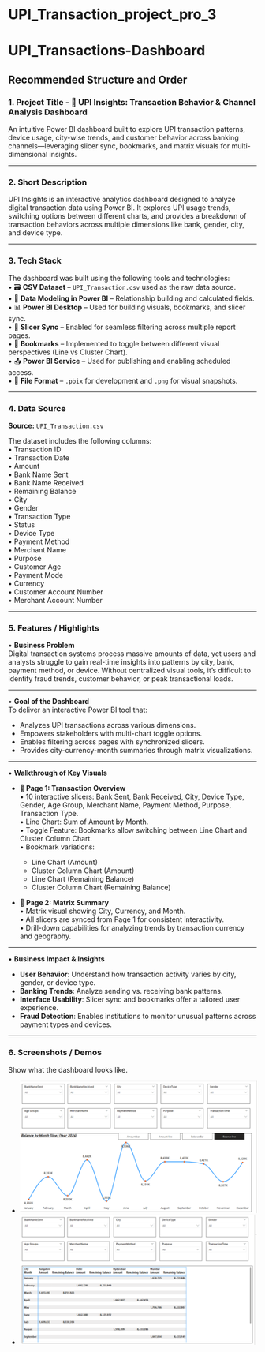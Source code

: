# UPI_Transaction_project_pro_3

# UPI_Transactions-Dashboard

## Recommended Structure and Order

### 1. Project Title - 💸 **UPI Insights: Transaction Behavior & Channel Analysis Dashboard**  
An intuitive Power BI dashboard built to explore UPI transaction patterns, device usage, city-wise trends, and customer behavior across banking channels—leveraging slicer sync, bookmarks, and matrix visuals for multi-dimensional insights.

---

### 2. Short Description  
UPI Insights is an interactive analytics dashboard designed to analyze digital transaction data using Power BI. It explores UPI usage trends, switching options between different charts, and provides a breakdown of transaction behaviors across multiple dimensions like bank, gender, city, and device type.

---

### 3. Tech Stack  
The dashboard was built using the following tools and technologies:<br>
• 🗃️ **CSV Dataset** – `UPI_Transaction.csv` used as the raw data source.<br>
• 🧱 **Data Modeling in Power BI** – Relationship building and calculated fields.<br>
• 📊 **Power BI Desktop** – Used for building visuals, bookmarks, and slicer sync.<br>
• 🔁 **Slicer Sync** – Enabled for seamless filtering across multiple report pages.<br>
• 🔖 **Bookmarks** – Implemented to toggle between different visual perspectives (Line vs Cluster Chart).<br>
• 📤 **Power BI Service** – Used for publishing and enabling scheduled access.<br>
• 📁 **File Format** – `.pbix` for development and `.png` for visual snapshots.

---

### 4. Data Source  
**Source:** `UPI_Transaction.csv`

The dataset includes the following columns:<br>
• Transaction ID<br>
• Transaction Date<br>
• Amount<br>
• Bank Name Sent<br>
• Bank Name Received<br>
• Remaining Balance<br>
• City<br>
• Gender<br>
• Transaction Type<br>
• Status<br>
• Device Type<br>
• Payment Method<br>
• Merchant Name<br>
• Purpose<br>
• Customer Age<br>
• Payment Mode<br>
• Currency<br>
• Customer Account Number<br>
• Merchant Account Number<br>

---

### 5. Features / Highlights  

• **Business Problem**  
Digital transaction systems process massive amounts of data, yet users and analysts struggle to gain real-time insights into patterns by city, bank, payment method, or device. Without centralized visual tools, it’s difficult to identify fraud trends, customer behavior, or peak transactional loads.

---

• **Goal of the Dashboard**  
To deliver an interactive Power BI tool that:  
- Analyzes UPI transactions across various dimensions.  
- Empowers stakeholders with multi-chart toggle options.  
- Enables filtering across pages with synchronized slicers.  
- Provides city-currency-month summaries through matrix visualizations.

---

• **Walkthrough of Key Visuals**  

- **📄 Page 1: Transaction Overview**  
  • 10 interactive slicers: Bank Sent, Bank Received, City, Device Type, Gender, Age Group, Merchant Name, Payment Method, Purpose, Transaction Type.  
  • Line Chart: Sum of Amount by Month.  
  • Toggle Feature: Bookmarks allow switching between Line Chart and Cluster Column Chart.  
  • Bookmark variations:  
    - Line Chart (Amount)  
    - Cluster Column Chart (Amount)  
    - Line Chart (Remaining Balance)  
    - Cluster Column Chart (Remaining Balance)  

- **📄 Page 2: Matrix Summary**  
  • Matrix visual showing City, Currency, and Month.  
  • All slicers are synced from Page 1 for consistent interactivity.  
  • Drill-down capabilities for analyzing trends by transaction currency and geography.

---

• **Business Impact & Insights**  
- **User Behavior**: Understand how transaction activity varies by city, gender, or device type.  
- **Banking Trends**: Analyze sending vs. receiving bank patterns.  
- **Interface Usability**: Slicer sync and bookmarks offer a tailored user experience.  
- **Fraud Detection**: Enables institutions to monitor unusual patterns across payment types and devices.

---

### 6. Screenshots / Demos  
Show what the dashboard looks like.  
- ![Transaction Overview](https://github.com/sainath-raja/UPI_Transaction_project_pro_3/blob/main/Line_chart.png)  
- ![Matrix Visual](https://github.com/sainath-raja/UPI_Transaction_project_pro_3/blob/main/Matrix_chart.png)  
